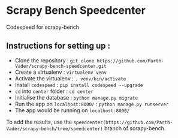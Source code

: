 # Scrapy Bench Speedcenter
Codespeed for scrapy-bench

## Instructions for setting up :

*	Clone the repository : `git clone https://github.com/Parth-Vader/scrapy-bench-speedcenter.git`
*	Create a virtualenv : `virtualenv venv`
*	Activate the virtualenv : `. venv/bin/activate`
*	Install `codespeed` : `pip install codespeed --upgrade`
*	`cd` into `center` folder : `cd center`
*	Initialise the database : `python manage.py migrate`
*	Run the app on `localhost:8000/` : `python manage.py runserver`
*   The app would be running on `localhost:8000/`

To add the results, use the ` speedcenter(https://github.com/Parth-Vader/scrapy-bench/tree/speedcenter) ` branch of scrapy-bench.